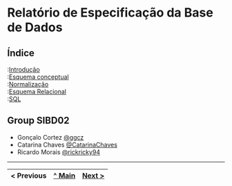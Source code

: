 # Relatório de Especificação da Base de Dados

## Índice

:[Introdução](rebd01.md)  
:[Esquema conceptual](rebd02.md)  
:[Normalização](rebd03.md)  
:[Esquema Relacional](rebd04.md)  
:[SQL](rebd05.md)  

## Group SIBD02

* Gonçalo Cortez [@ggcz](https://github.com/gctz)
* Catarina Chaves [@CatarinaChaves](https://github.com/CatarinaChaves)
* Ricardo Morais [@rickricky94](https://github.com/rickricky94)

---
< Previous | [^ Main](https://github.com/exemploTrabalho/reportSIBD/) | [Next >](rebd01.md)
:--- | :---: | ---: 
